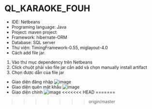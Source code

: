 # QL_KARAOKE_FOUH
- IDE: Netbeans
- Programing language: Java
- Project: maven project
- Framework: hibernate-ORM
- Database: SQL server
- Thư viện: TimingFramework-0.55, miglayout-4.0
- Cách add file jar.
 1. Vào thư mục dependency trên Netbeans
 2. Click chuột phải vào file jar cần add và chọn manually install artifact
 3. Chọn được dẫn của file jar
 - Giao diện đăng nhập
 ![image](https://user-images.githubusercontent.com/76101060/137898968-4b3f0b1b-2b95-465a-a235-e9ce8f904c5d.png)
 - Giao diện quên mật khẩu
![image](https://user-images.githubusercontent.com/76101060/137899137-ec1506b6-c18d-4c48-87e4-bb11b3479576.png)
- Giao diện chính
![image](https://user-images.githubusercontent.com/76101060/137899226-699dc19b-6e4f-447e-92df-fb16fa14631a.png)
<<<<<<< HEAD
=======



>>>>>>> origin/master
